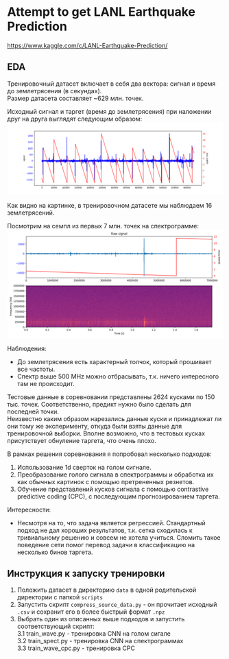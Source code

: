 # Attempt to get LANL Earthquake Prediction
https://www.kaggle.com/c/LANL-Earthquake-Prediction/

## EDA
Тренировочный датасет включает в себя два вектора: сигнал и время до землетрясения
(в секундах).  
Размер датасета составляет ~629 млн. точек.

Исходный сигнал и таргет (время до землетрясения) при наложении друг на друга 
выглядят следующим образом:
![source_data](images/source_data.png)

Как видно на картинке, в тренировочном датасете мы наблюдаем 16 землетрясений.

Посмотрим на семпл из первых 7 млн. точек на спектрограмме:
![sample_spec](images/sample_and_spec.png)

Наблюдения: 
* До землетрясения есть характерный толчок, который прошивает все частоты.
* Спектр выше 500 MHz можно отбрасывать, т.к. ничего интересного там не происходит.

Тестовые данные в соревновании представлены 2624 кусками по 150 тыс. точек.
Соответственно, предикт нужно было сделать для последней точки.  
Неизвестно каким образом нарезались данные куски и принадлежат ли они тому же эксперименту,
откуда были взяты данные для тренировочной выборки. 
Вполне возможно, что в тестовых кусках присутствует обнуление таргета, что очень плохо.

В рамках решения соревнования я попробовал несколько подходов:
1. Использование 1d сверток на голом сигнале.
2. Преобразование голого сигнала в спектрограммы и обработка их как обычных картинок 
с помощью претрененных резнетов.
3. Обучение представлений кусков сигнала с помощью contrastive predictive coding (CPC), 
с последующим прогнозированием таргета.


Интересности:
* Несмотря на то, что задача является регрессией. 
Стандартный подход не дал хороших результатов, т.к. сетка сходилась к тривиальному 
решению и совсем не хотела учиться. 
Сломить такое поведение сети помог перевод задачи в классификацию на несколько бинов таргета. 


## Инструкция к запуску тренировки
1. Положить датасет в директорию `data` в одной родительской директории с папкой `scripts`
2. Запустить скрипт `compress_source_data.py` - он прочитает исходный `.csv` и 
сохранит его в более быстрый формат `.npz`
3. Выбрать один из описанных выше подходов и запустить соответствующий скрипт:  
  3.1 train_wave.py - тренировка CNN на голом сигале  
  3.2 train_spect.py - тренировка CNN на спектрограммах    
  3.3 train_wave_cpc.py - тренировка CPC
